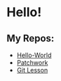 # Hello!
## My Repos:
- [Hello-World](https://github.com/Attilatesz/hello-world.git)
- [Patchwork](https://github.com/Attilatesz/patchwork.git)
- [Git Lesson](https://github.com/Attilatesz/git-lesson-repository.git)
